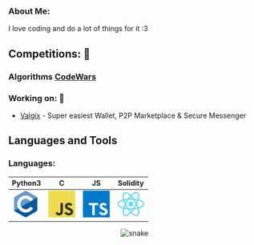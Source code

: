 ### About Me: 
I love coding and do a lot of things for it :3

## Competitions: 🥇

### Algorithms [CodeWars](https://codewars.com/valgixdeveloper/)

### Working on: 🚀

- [Valgix](https://github.com/valgixhub) - Super easiest Wallet, P2P Marketplace & Secure Messenger


## Languages and Tools 
<div>

### Languages:
| Python3 | C | JS | Solidity |
|----------|----------|----------|-----|
|  <img src="https://github.com/devicons/devicon/blob/master/icons/c/c-original.svg" title="C++"  alt="C++" width="55" height="55"/> |  <img src="https://github.com/devicons/devicon/blob/master/icons/javascript/javascript-original.svg" title="JavaScript" alt="JavaScript" width="55" height="55"/> |  <img src="https://github.com/devicons/devicon/blob/master/icons/typescript/typescript-original.svg" title="TypeScript" alt="TypeScript" width="55" height="55"/>|  <img src="https://github.com/devicons/devicon/blob/master/icons/react/react-original.svg" title="React" alt="React" width="55" height="55"/>|  <img src="https://github.com/devicons/devicon/blob/master/icons/php/php-original.svg" title="PHP" alt="PHP" width="55" height="55"/>|

<p align="center">
 <img width="1000" src="assets/github-snake.svg" alt="snake"/>
</p>


